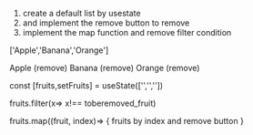 

1. create a default list by usestate 
2. and implement the remove button to remove
3. implement the map function and remove filter condition 

['Apple','Banana','Orange']

Apple (remove)
Banana (remove)
Orange (remove)

const [fruits,setFruits] = useState(['','',''])

fruits.filter(x=> x!== toberemoved_fruit)

fruits.map((fruit, index)=> { fruits by index and remove button } 